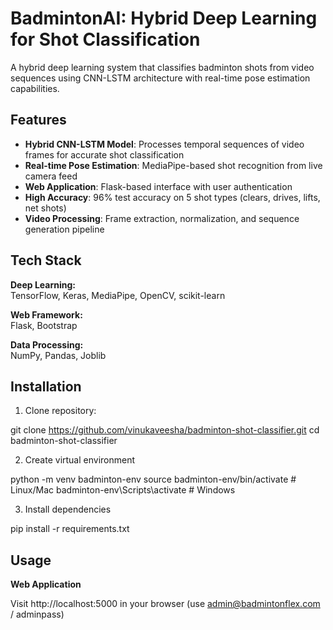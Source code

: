 # BadmintonAI: Hybrid Deep Learning for Shot Classification

A hybrid deep learning system that classifies badminton shots from video sequences using CNN-LSTM architecture with real-time pose estimation capabilities.

## Features

- **Hybrid CNN-LSTM Model**: Processes temporal sequences of video frames for accurate shot classification
- **Real-time Pose Estimation**: MediaPipe-based shot recognition from live camera feed
- **Web Application**: Flask-based interface with user authentication
- **High Accuracy**: 96% test accuracy on 5 shot types (clears, drives, lifts, net shots)
- **Video Processing**: Frame extraction, normalization, and sequence generation pipeline

## Tech Stack

**Deep Learning:**  
TensorFlow, Keras, MediaPipe, OpenCV, scikit-learn  

**Web Framework:**  
Flask, Bootstrap  

**Data Processing:**  
NumPy, Pandas, Joblib  

## Installation

1. Clone repository:

git clone https://github.com/vinukaveesha/badminton-shot-classifier.git
cd badminton-shot-classifier 

2. Create virtual environment

python -m venv badminton-env
source badminton-env/bin/activate  # Linux/Mac
badminton-env\Scripts\activate    # Windows

3. Install dependencies

pip install -r requirements.txt

## Usage

**Web Application**

Visit http://localhost:5000 in your browser (use admin@badmintonflex.com / adminpass)